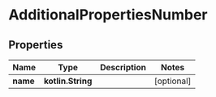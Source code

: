 
# AdditionalPropertiesNumber

## Properties
Name | Type | Description | Notes
------------ | ------------- | ------------- | -------------
**name** | **kotlin.String** |  |  [optional]



